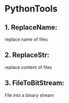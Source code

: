 # PythonTools
## 1. ReplaceName: 
replace name of files
## 2. ReplaceStr:
replace content of files
## 3. FileToBitStream: 
File into a binary stream
